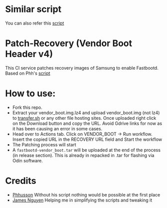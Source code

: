 # Similar script
You can also refer this [script](https://github.com/engineer4t/fastboot-patcher)

# Patch-Recovery (Vendor Boot Header v4)
This CI service patches recovery images of Samsung to enable Fastbootd. Based on Phh's [script](https://github.com/phhusson/samsung-galaxy-a51-gsi-boot)

# How to use:
- Fork this repo.
- Extract your vendor_boot.img.lz4 and upload vendor_boot.img (not lz4) to [transfer.sh](https://transfer.sh/) or any other file hosting sites. Once uploaded right click on the Download button and copy the URL. Avoid Gdrive links for now as it has been causing an error in some cases. 
- Head over to Actions tab. Click on VENDOR_BOOT -> Run workflow. Insert the copied URL in the RECOVERY URL field and Start the workflow
- The Patching process will start
- A `fastbootd-vendor_boot.tar` will be uploaded at the end of the process (in release section). This is already in repacked in .tar for flashing via Odin software.

# Credits
- [Phhusson](https://github.com/phhusson) Without his script nothing would be possible at the first place
- [James Nguyen](https://github.com/thongass000) Helping me in simplifying the scripts and tweaking it
